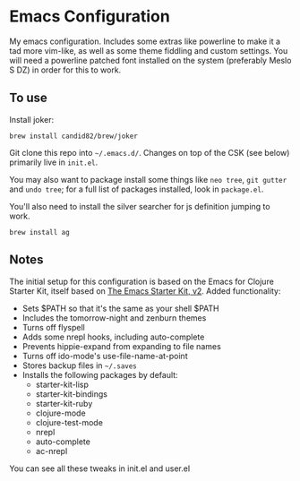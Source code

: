 # Emacs Configuration

My emacs configuration. Includes some extras like powerline to make it a tad more vim-like, as well as some theme fiddling and custom settings. You will need a powerline patched font installed on the system (preferably Meslo S DZ) in order for this to work.

## To use

Install joker:

	brew install candid82/brew/joker 

Git clone this repo into `~/.emacs.d/`. Changes on top of the CSK (see below) primarily live in `init.el`.

You may also want to package install some things like `neo tree`, `git gutter` and `undo tree`; for a full list of packages installed, look in `package.el`.

You'll also need to install the silver searcher for js definition jumping to work.

    brew install ag

## Notes

The initial setup for this configuration is based on the Emacs for Clojure Starter Kit, itself based on [The Emacs Starter Kit, v2](https://github.com/technomancy/emacs-starter-kit/tree/v2). Added functionality:

* Sets $PATH so that it's the same as your shell $PATH
* Includes the tomorrow-night and zenburn themes
* Turns off flyspell
* Adds some nrepl hooks, including auto-complete
* Prevents hippie-expand from expanding to file names
* Turns off ido-mode's use-file-name-at-point
* Stores backup files in `~/.saves`
* Installs the following packages by default:
    * starter-kit-lisp
    * starter-kit-bindings
    * starter-kit-ruby
    * clojure-mode
    * clojure-test-mode
    * nrepl
    * auto-complete
    * ac-nrepl

You can see all these tweaks in init.el and user.el
